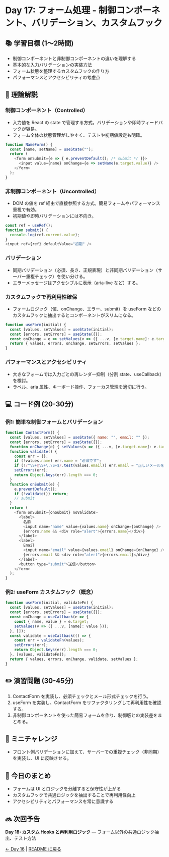 # Day 17: フォーム処理 - 制御コンポーネント、バリデーション、カスタムフック

## 📚 学習目標 (1〜2時間)

- 制御コンポーネントと非制御コンポーネントの違いを理解する
- 基本的な入力バリデーションの実装方法
- フォーム状態を整理するカスタムフックの作り方
- パフォーマンスとアクセシビリティの考慮点

## 📖 理論解説

### 制御コンポーネント（Controlled）
- 入力値を React の state で管理する方式。バリデーションや即時フィードバックが容易。
- フォーム全体の状態管理がしやすく、テストや初期値設定も明確。

```javascript
function NameForm() {
  const [name, setName] = useState("");
  return (
    <form onSubmit={e => { e.preventDefault(); /* submit */ }}>
      <input value={name} onChange={e => setName(e.target.value)} />
    </form>
  );
}
```

### 非制御コンポーネント（Uncontrolled）
- DOM の値を ref 経由で直接参照する方式。簡易フォームやパフォーマンス重視で有効。
- 初期値や即時バリデーションには不向き。

```javascript
const ref = useRef();
function submit() {
  console.log(ref.current.value);
}
<input ref={ref} defaultValue="初期" />
```

### バリデーション
- 同期バリデーション（必須、長さ、正規表現）と非同期バリデーション（サーバー重複チェック）を使い分ける。
- エラーメッセージはアクセシブルに表示（aria-live など）する。

### カスタムフックで再利用性確保
- フォームロジック（値、onChange、エラー、submit）を useForm などのカスタムフックに抽出するとコンポーネントがスリムになる。

```javascript
function useForm(initial) {
  const [values, setValues] = useState(initial);
  const [errors, setErrors] = useState({});
  const onChange = e => setValues(v => ({ ...v, [e.target.name]: e.target.value }));
  return { values, errors, onChange, setErrors, setValues };
}
```

### パフォーマンスとアクセシビリティ
- 大きなフォームでは入力ごとの再レンダー抑制（分割 state、useCallback）を検討。
- ラベル、aria 属性、キーボード操作、フォーカス管理を適切に行う。

## 💻 コード例 (20-30分)

### 例1: 簡単な制御フォームとバリデーション
```javascript
function ContactForm() {
  const [values, setValues] = useState({ name: "", email: "" });
  const [errors, setErrors] = useState({});
  function onChange(e) { setValues(v => ({ ...v, [e.target.name]: e.target.value })); }
  function validate() {
    const err = {};
    if (!values.name) err.name = "必須です";
    if (!/^\S+@\S+\.\S+$/.test(values.email)) err.email = "正しいメールを入力してください";
    setErrors(err);
    return Object.keys(err).length === 0;
  }
  function onSubmit(e) {
    e.preventDefault();
    if (!validate()) return;
    // submit
  }
  return (
    <form onSubmit={onSubmit} noValidate>
      <label>
        名前
        <input name="name" value={values.name} onChange={onChange} />
        {errors.name && <div role="alert">{errors.name}</div>}
      </label>
      <label>
        Email
        <input name="email" value={values.email} onChange={onChange} />
        {errors.email && <div role="alert">{errors.email}</div>}
      </label>
      <button type="submit">送信</button>
    </form>
  );
}
```

### 例2: useForm カスタムフック（概念）
```javascript
function useForm(initial, validateFn) {
  const [values, setValues] = useState(initial);
  const [errors, setErrors] = useState({});
  const onChange = useCallback(e => {
    const { name, value } = e.target;
    setValues(v => ({ ...v, [name]: value }));
  }, []);
  const validate = useCallback(() => {
    const err = validateFn(values);
    setErrors(err);
    return Object.keys(err).length === 0;
  }, [values, validateFn]);
  return { values, errors, onChange, validate, setValues };
}
```

## ✏️ 演習問題 (30-45分)

1. ContactForm を実装し、必須チェックとメール形式チェックを行う。  
2. useForm を実装し、ContactForm をリファクタリングして再利用性を確認する。  
3. 非制御コンポーネントを使った簡易フォームを作り、制御版との実装差をまとめる。

## 🎯 ミニチャレンジ

- フロント側バリデーションに加えて、サーバーでの重複チェック（非同期）を実装し、UI に反映させる。

## 📝 今日のまとめ

- フォームは UI とロジックを分離すると保守性が上がる  
- カスタムフックで共通ロジックを抽出することで再利用性向上  
- アクセシビリティとパフォーマンスを常に意識する

## 🔜 次回予告

**Day 18: カスタム Hooks と再利用ロジック** — フォーム以外の共通ロジック抽出、テスト方法

[← Day 16](day16.md) | [README に戻る](../README.md)
